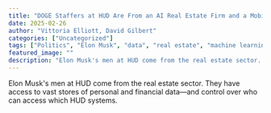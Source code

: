```yaml
---
title: "DOGE Staffers at HUD Are From an AI Real Estate Firm and a Mobile Home Operator"
date: 2025-02-26
author: "Vittoria Elliott, David Gilbert"
categories: ["Uncategorized"]
tags: ["Politics", "Elon Musk", "data", "real estate", "machine learning", "DOGE", "politics", "government", "Takeover"]
featured_image: ""
description: "Elon Musk's men at HUD come from the real estate sector. They have access to vast stores of personal and financial data—and control over who can access which HU..."
---
```


Elon Musk's men at HUD come from the real estate sector. They have access to vast stores of personal and financial data—and control over who can access which HUD systems.

